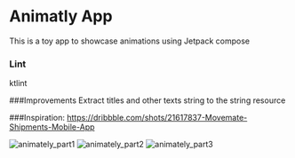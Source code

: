# Animatly App
This is a toy app to showcase animations using Jetpack compose 


### Lint
ktlint 


###Improvements
Extract titles and other texts string to the string resource

###Inspiration: 
https://dribbble.com/shots/21617837-Movemate-Shipments-Mobile-App


![animately_part1](https://github.com/Emmanuel-Ozibo/Animately/assets/26293878/a263b628-9cbc-4eaf-9b55-b797af5d1ff2)
![animately_part2](https://github.com/Emmanuel-Ozibo/Animately/assets/26293878/c4394d73-5a6d-40ea-83cd-156945407c07)
![animately_part3](https://github.com/Emmanuel-Ozibo/Animately/assets/26293878/372f09d7-28e0-4167-b6c6-a9c0640f0219)

